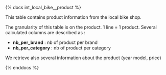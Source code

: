 {% docs int_local_bike__product %}

This table contains product information from the local bike shop.

The granularity of this table is on the product. 1 line = 1 product. 
Several calculated columns are described as :
 - **nb_per_brand** : nb of product per brand
 - **nb_per_category** : nb of product per category


We retrieve also several information about the product (year model, price)

{% enddocs %}
